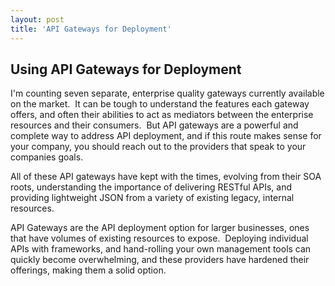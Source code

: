```yaml
---
layout: post
title: 'API Gateways for Deployment'
---
```

<h2>Using API Gateways for Deployment</h2>
<p>I'm counting seven separate, enterprise quality gateways currently available on the market.&nbsp; It can be tough to understand the features each gateway offers, and often their abilities to act as mediators between the enterprise resources and their consumers.&nbsp; But API gateways are a powerful and complete way to address API deployment, and if this route makes sense for your company, you should reach out to the providers that speak to your companies goals.</p>
<p>All of these API gateways have kept with the times, evolving from their SOA roots, understanding the importance of delivering RESTful APIs, and providing lightweight JSON from a variety of existing legacy, internal resources.</p>
<p>API Gateways are the API deployment option for larger businesses, ones that have volumes of existing resources to expose.&nbsp; Deploying individual APIs with frameworks, and hand-rolling your own management tools can quickly become overwhelming, and these providers have hardened their offerings, making them a solid option.</p>